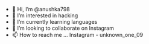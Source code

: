 - 👋 Hi, I’m @anushka798
- 👀 I’m interested in hacking
- 🌱 I’m currently learning languages
- 💞️ I’m looking to collaborate on Instagram
- 📫 How to reach me ... Instagram - unknown_one_09

<!---
anushka798/anushka798 is a ✨ special ✨ repository because its `README.md` (this file) appears on your GitHub profile.
You can click the Preview link to take a look at your changes.
--->
